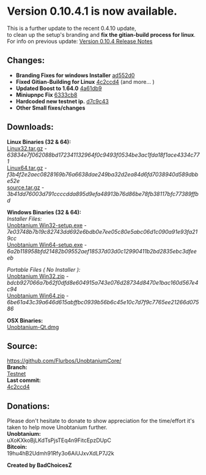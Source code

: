 Version 0.10.4.1 is now available.
===  

This is a further update to the recent 0.4.10 update,  
to clean up the setup's branding and **fix the gitian-build process for linux**.  
For info on previous update: [Version 0.10.4 Release Notes](https://github.com/Flurbos/UnobtaniumCore/blob/Testnet/doc/release-notes/release-notes-0.10.4.md)

Changes:  
---   
- **Branding Fixes for windows Installer** [ad552d0](https://github.com/Flurbos/UnobtaniumCore/commit/ad552d070506e9a77a432c252b00d350e78ffbe5)  
- **Fixed Gitian-Building for Linux** [4c2ccd4](https://github.com/Flurbos/UnobtaniumCore/commit/4c2ccd498916b79bae343f2c0b53d7f534917dbc) (and more... )  
- **Updated Boost to 1.64.0** [4a61db9](https://github.com/Flurbos/UnobtaniumCore/commit/4a61db9a7dae778d69502af9653e0487744eaa64)  
- **Miniupnpc Fix** [6333cb8](https://github.com/Flurbos/UnobtaniumCore/commit/6333cb803bef9c8a4f1da6dc42ee41a4b2284774)  
- **Hardcoded new testnet ip.** [d7c9c43](https://github.com/Flurbos/UnobtaniumCore/commit/d7c9c43d6d239a86b1fa8d06e3cc2b9e6c6b50d1)  
- **Other Small fixes/changes**

Downloads:  
---  
**Linux Binaries (32 & 64):**  
[Linux32.tar.gz](https://transfer.sh/wkn3f/unobtanium-0.10.4-linux32.tar.gz) - _63834e7f062088bd172341132964f0c9493f0534be3ac1fda18f1ace4334c771_  
[Linux64.tar.gz](https://transfer.sh/51yRT/unobtanium-0.10.4-linux64.tar.gz) - _f3b4f2e2aec0828169b76a6638dae249ba32d2ea84d6fd7038940d589dbbe52e_  
[source.tar.gz](https://transfer.sh/Nhygm/unobtanium-0.10.4-source.tar.gz) - _3b41dd76003d791ccccdda895d9efa48913b76d86be78fb38117bfc77389ffbd_  

**Windows Binaries (32 & 64):**  
_Installer Files:_  
[Unobtanium Win32-setup.exe](https://transfer.sh/jTXE9/unobtanium-0.10.4.1-win32-setup.exe) - _7e03748b7b19c82743dd692e6bdb0e7ee05c80e5abc06d1c090a91e93fa219cc_  
[Unobtanium Win64-setup.exe](https://transfer.sh/k4axH/unobtanium-0.10.4.1-win64-setup.exe) - _6a2b118958bfd21482b09552aef18537d03d0c12990411b2bd2835ebc3dfeeeb_  

_Portable Files ( No Installer ):_  
[Unobtanium Win32.zip](https://transfer.sh/RSrbv/unobtanium-0.10.4.1-win32.zip) - _bdcb927066a7b62f0dfd8e604915a743e076d28734d8470e1bac160d567e4c94_  
[Unobtanium Win64.zip](https://transfer.sh/i1b55/unobtanium-0.10.4.1-win64.zip) - _6be61a43c39a646d615abffbc0939b56b6c45e10c7d7f9c7765ee21266d07586_  

**OSX Binaries:**  
[Unobtanium-Qt.dmg](flurbo.xyz/Unobtanium/Unobtanium-Qt.dmg)


Source:  
---  
https://github.com/Flurbos/UnobtaniumCore/  
**Branch:**  
[Testnet](https://github.com/Flurbos/UnobtaniumCore/tree/Testnet)  
**Last commit:**  
[4c2ccd4](https://github.com/Flurbos/UnobtaniumCore/commit/4c2ccd498916b79bae343f2c0b53d7f534917dbc)


Donations:  
---  
Please don't hesitate to donate to show appreciation for the time/effort it's taken to help move Unobtanium further.  
**Unobtanium:**  
uXoKXkoBjLKdTsPjsTEq4n9FitcEpzDUpC  
**Bitcoin:**  
19hu4hB2Udmh91Rfy3o6AiUJxvXdLP7J2k  

**Created by BadChoicesZ**
